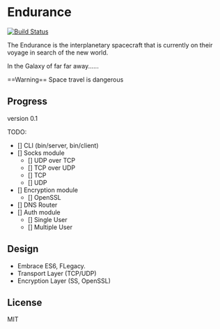 Endurance
===========

[![Build Status](https://travis-ci.org/williamcspace/endurance.svg?branch=develop)](https://travis-ci.org/williamcspace/endurance)

The Endurance is the interplanetary spacecraft that is currently on their
voyage in search of the new world.

In the Galaxy of far far away......

==Warning== Space travel is dangerous

Progress
--------

version 0.1

TODO:
- [] CLI (bin/server, bin/client)
- [] Socks module
  - [] UDP over TCP
  - [] TCP over UDP
  - [] TCP
  - [] UDP
- [] Encryption module
  - [] OpenSSL
- [] DNS Router
- [] Auth module
  - [] Single User
  - [] Multiple User

Design
-----------

- Embrace ES6, FLegacy.
- Transport Layer (TCP/UDP)
- Encryption Layer (SS, OpenSSL)

License
-----------------
MIT